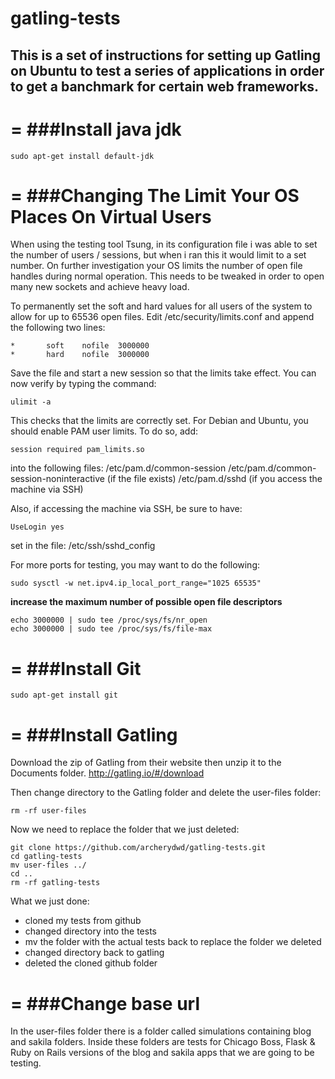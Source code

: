 # gatling-tests

## This is a set of instructions for setting up Gatling on Ubuntu to test a series of applications in order to get a banchmark for certain web frameworks.

=
###Install java jdk
=

```
sudo apt-get install default-jdk
```

=
###Changing The Limit Your OS Places On Virtual Users
=

When using the testing tool Tsung, in its configuration file i was able to set the number of users / sessions, but when i ran this it would limit to a set number. On further investigation your OS limits the number of open file handles during normal operation. This needs to be tweaked in order to open many new sockets and achieve heavy load.

To permanently set the soft and hard values for all users of the system to allow for up to 65536 open files. Edit /etc/security/limits.conf and append the following two lines:

```
*       soft    nofile  3000000
*       hard    nofile  3000000
```

Save the file and start a new session so that the limits take effect. You can now verify by typing the command:

```
ulimit -a 
```

This checks that the limits are correctly set. For Debian and Ubuntu, you should enable PAM user limits. To do so, add:

```
session required pam_limits.so
```

into the following files:
/etc/pam.d/common-session
/etc/pam.d/common-session-noninteractive (if the file exists)
/etc/pam.d/sshd (if you access the machine via SSH)

Also, if accessing the machine via SSH, be sure to have:

```
UseLogin yes
```

set in the file: 
/etc/ssh/sshd_config

For more ports for testing, you may want to do the following:

```
sudo sysctl -w net.ipv4.ip_local_port_range="1025 65535"
```

**increase the maximum number of possible open file descriptors**

```
echo 3000000 | sudo tee /proc/sys/fs/nr_open
echo 3000000 | sudo tee /proc/sys/fs/file-max
```


=
###Install Git
=

```
sudo apt-get install git
```

=
###Install Gatling
=

Download the zip of Gatling from their website then unzip it to the Documents folder. http://gatling.io/#/download

Then change directory to the Gatling folder and delete the user-files folder:

```
rm -rf user-files
```

Now we need to replace the folder that we just deleted:

```
git clone https://github.com/archerydwd/gatling-tests.git
cd gatling-tests
mv user-files ../
cd ..
rm -rf gatling-tests
```

What we just done:
- cloned my tests from github
- changed directory into the tests
- mv the folder with the actual tests back to replace the folder we deleted
- changed directory back to gatling
- deleted the cloned github folder

=
###Change base url
=

In the user-files folder there is a folder called simulations containing blog and sakila folders. Inside these folders are tests for Chicago Boss, Flask & Ruby on Rails versions of the blog and sakila apps that we are going to be testing.

